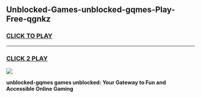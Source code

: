 
## Unblocked-Games-unblocked-gqmes-Play-Free-qgnkz
<h3>
<a href="https://premium76.site?title=unblocked-gqmes&ref=10A">CLICK TO PLAY</a></h3>
<hr>

<h3>
<a href="https://premium76.site?title=unblocked-gqmes&ref=10A">CLICK 2 PLAY</a>
  
</h3>

<a href="https://premium76.site?title=unblocked-gqmes&ref=10A"><img src="https://clearcache.store/games.png"></a>


**unblocked-gqmes games unblocked: Your Gateway to Fun and Accessible Online Gaming**
